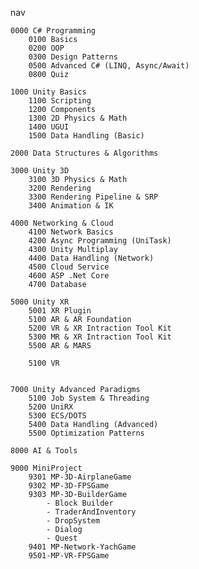 nav

```
0000 C# Programming
    0100 Basics
    0200 OOP
    0300 Design Patterns
    0500 Advanced C# (LINQ, Async/Await)
    0800 Quiz

1000 Unity Basics
    1100 Scripting
    1200 Components
    1300 2D Physics & Math
    1400 UGUI
    1500 Data Handling (Basic)

2000 Data Structures & Algorithms

3000 Unity 3D
    3100 3D Physics & Math
    3200 Rendering
    3300 Rendering Pipeline & SRP
    3400 Animation & IK

4000 Networking & Cloud
    4100 Network Basics
    4200 Async Programming (UniTask)
    4300 Unity Multiplay
    4400 Data Handling (Network)
    4500 Cloud Service
    4600 ASP .Net Core
    4700 Database

5000 Unity XR
    5001 XR Plugin
    5100 AR & AR Foundation
    5200 VR & XR Intraction Tool Kit
    5300 MR & XR Intraction Tool Kit
    5500 AR & MARS

    5100 VR


7000 Unity Advanced Paradigms
    5100 Job System & Threading
    5200 UniRX
    5300 ECS/DOTS
    5400 Data Handling (Advanced)
    5500 Optimization Patterns

8000 AI & Tools

9000 MiniProject
    9301 MP-3D-AirplaneGame
    9302 MP-3D-FPSGame
    9303 MP-3D-BuilderGame
        - Block Builder
        - TraderAndInventory
        - DropSystem
        - Dialog
        - Quest
    9401 MP-Network-YachGame
    9501-MP-VR-FPSGame


```

<!--

**Here are some ideas to get you started:**

🙋‍♀️ A short introduction - what is your organization all about?
🌈 Contribution guidelines - how can the community get involved?
👩‍💻 Useful resources - where can the community find your docs? Is there anything else the community should know?
🍿 Fun facts - what does your team eat for breakfast?
🧙 Remember, you can do mighty things with the power of [Markdown](https://docs.github.com/github/writing-on-github/getting-started-with-writing-and-formatting-on-github/basic-writing-and-formatting-syntax)
-->
